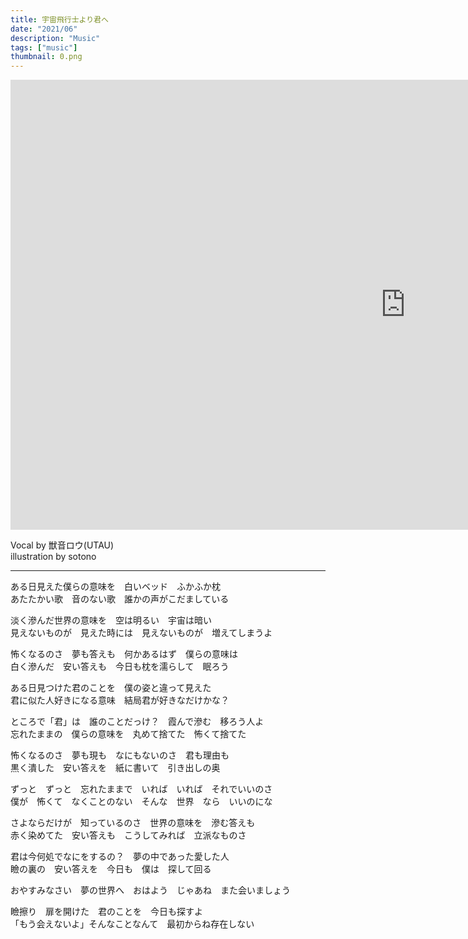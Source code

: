 ```yaml
---
title: 宇宙飛行士より君へ
date: "2021/06"
description: "Music"
tags: ["music"]
thumbnail: 0.png
---
```


<iframe width="1264" height="720" src="https://www.youtube.com/embed/54y0umrXWsQ" title="YouTube video player" frameborder="0" allow="accelerometer; autoplay; clipboard-write; encrypted-media; gyroscope; picture-in-picture" allowfullscreen></iframe>

Vocal by 獣音ロウ(UTAU)  
illustration by sotono

---

ある日見えた僕らの意味を　白いベッド　ふかふか枕  
あたたかい歌　音のない歌　誰かの声がこだましている

淡く滲んだ世界の意味を　空は明るい　宇宙は暗い  
見えないものが　見えた時には　見えないものが　増えてしまうよ

怖くなるのさ　夢も答えも　何かあるはず　僕らの意味は  
白く滲んだ　安い答えも　今日も枕を濡らして　眠ろう

ある日見つけた君のことを　僕の姿と違って見えた  
君に似た人好きになる意味　結局君が好きなだけかな？

ところで「君」は　誰のことだっけ？　霞んで滲む　移ろう人よ  
忘れたままの　僕らの意味を　丸めて捨てた　怖くて捨てた

怖くなるのさ　夢も現も　なにもないのさ　君も理由も  
黒く潰した　安い答えを　紙に書いて　引き出しの奥

ずっと　ずっと　忘れたままで　いれば　いれば　それでいいのさ  
僕が　怖くて　なくことのない　そんな　世界　なら　いいのにな

さよならだけが　知っているのさ　世界の意味を　滲む答えも  
赤く染めてた　安い答えも　こうしてみれば　立派なものさ

君は今何処でなにをするの？　夢の中であった愛した人  
瞼の裏の　安い答えを　今日も　僕は　探して回る

おやすみなさい　夢の世界へ　おはよう　じゃあね　また会いましょう

瞼擦り　扉を開けた　君のことを　今日も探すよ  
「もう会えないよ」そんなことなんて　最初からね存在しない
